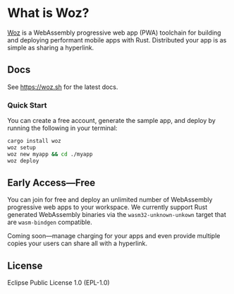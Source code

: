 # What is Woz?

[Woz](https://woz.sh) is a WebAssembly progressive web app (PWA) toolchain for building and deploying performant mobile apps with Rust. Distributed your app is as simple as sharing a hyperlink.

## Docs

See https://woz.sh for the latest docs.

### Quick Start

You can create a free account, generate the sample app, and deploy by running the following in your terminal:

```sh
cargo install woz
woz setup
woz new myapp && cd ./myapp
woz deploy
```

## Early Access—Free

You can join for free and deploy an unlimited number of WebAssembly progressive web apps to your workspace. We currently support Rust generated WebAssembly binaries via the `wasm32-unknown-unkown` target that are `wasm-bindgen` compatible.

Coming soon—manage charging for your apps and even provide multiple copies your users can share all with a hyperlink.

## License

Eclipse Public License 1.0 (EPL-1.0)
